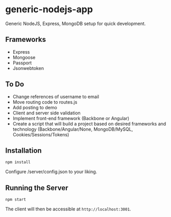 # generic-nodejs-app
Generic NodeJS, Express, MongoDB setup for quick development.

## Frameworks
- Express
- Mongoose
- Passport
- Jsonwebtoken

## To Do
- Change references of username to email
- Move routing code to routes.js
- Add posting to demo
- Client and server side validation
- Implement front-end framework (Backbone or Angular)
- Create a script that will build a project based on desired frameworks and technology (Backbone/Angular/None, MongoDB/MySQL, Cookies/Sessions/Tokens)

## Installation
```
npm install
```
Configure /server/config.json to your liking.

## Running the Server
```
npm start
```

The client will then be accessible at `http://localhost:3001`.
